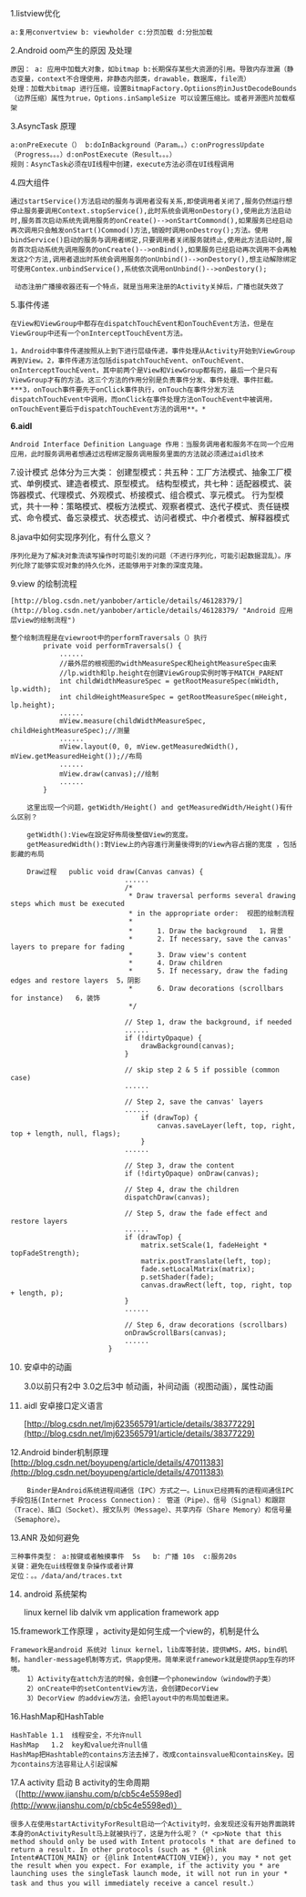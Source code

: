 
1.listview优化

	a:复用convertview b: viewholder c:分页加载 d:分批加载

2.Android  oom产生的原因 及处理

	原因： a: 应用中加载大对象，如bitmap b:长期保存某些大资源的引用。导致内存泄漏（静态变量，context不合理使用，非静态内部类，drawable，数据库，file流）
	处理：加载大bitmap 进行压缩，设置BitmapFactory.Optiions的inJustDecodeBounds（边界压缩）属性为true，Options.inSampleSize 可以设置压缩比。或者开源图片加载框架

3.AsyncTask 原理

	a:onPreExecute（） b:doInBackground（Param。。）c:onProgressUpdate（Progress。。。）d:onPostExecute（Result。。。）
	规则：AsyncTask必须在UI线程中创建，execute方法必须在UI线程调用

4.四大组件

	通过startService()方法启动的服务与调用者没有关系,即使调用者关闭了,服务仍然运行想停止服务要调用Context.stopService(),此时系统会调用onDestory(),使用此方法启动时,服务首次启动系统先调用服务的onCreate()-->onStartCommond(),如果服务已经启动再次调用只会触发onStart()Commod()方法,销毁时调用onDestroy();方法。使用bindService()启动的服务与调用者绑定,只要调用者关闭服务就终止,使用此方法启动时,服务首次启动系统先调用服务的onCreate()-->onBind(),如果服务已经启动再次调用不会再触发这2个方法,调用者退出时系统会调用服务的onUnbind()-->onDestory(),想主动解除绑定可使用Contex.unbindService(),系统依次调用onUnbind()-->onDestory();

	 动态注册广播接收器还有一个特点，就是当用来注册的Activity关掉后，广播也就失效了

5.事件传递

	在View和ViewGroup中都存在dispatchTouchEvent和onTouchEvent方法，但是在ViewGroup中还有一个onInterceptTouchEvent方法。

	1，Android中事件传递按照从上到下进行层级传递，事件处理从Activity开始到ViewGroup再到View。2，事件传递方法包括dispatchTouchEvent、onTouchEvent、onInterceptTouchEvent，其中前两个是View和ViewGroup都有的，最后一个是只有ViewGroup才有的方法。这三个方法的作用分别是负责事件分发、事件处理、事件拦截。***3，onTouch事件要先于onClick事件执行，onTouch在事件分发方法dispatchTouchEvent中调用，而onClick在事件处理方法onTouchEvent中被调用，onTouchEvent要后于dispatchTouchEvent方法的调用**。*

**6.aidl**

	Android Interface Definition Language 作用：当服务调用者和服务不在同一个应用应用，此时服务调用者想通过远程绑定服务调用服务里面的方法就必须通过aidl技术

7.设计模式
	总体分为三大类：
		创建型模式：共五种：工厂方法模式、抽象工厂模式、单例模式、建造者模式、原型模式。
		结构型模式，共七种：适配器模式、装饰器模式、代理模式、外观模式、桥接模式、组合模式、享元模式。
		行为型模式，共十一种：策略模式、模板方法模式、观察者模式、迭代子模式、责任链模式、命令模式、备忘录模式、状态模式、访问者模式、中介者模式、解释器模式

8.java中如何实现序列化，有什么意义？

	序列化是为了解决对象流读写操作时可能引发的问题（不进行序列化，可能引起数据混乱）。序列化除了能够实现对象的持久化外，还能够用于对象的深度克隆。

9.view 的绘制流程
	
	[http://blog.csdn.net/yanbober/article/details/46128379/](http://blog.csdn.net/yanbober/article/details/46128379/ "Android 应用层view的绘制流程")

	整个绘制流程是在viewroot中的performTraversals（）执行
			private void performTraversals() {
				......
				//最外层的根视图的widthMeasureSpec和heightMeasureSpec由来
				//lp.width和lp.height在创建ViewGroup实例时等于MATCH_PARENT
				int childWidthMeasureSpec = getRootMeasureSpec(mWidth, lp.width);
				int childHeightMeasureSpec = getRootMeasureSpec(mHeight, lp.height);
				......
				mView.measure(childWidthMeasureSpec, childHeightMeasureSpec);//测量
				......
				mView.layout(0, 0, mView.getMeasuredWidth(), mView.getMeasuredHeight());//布局
				......
				mView.draw(canvas);//绘制
				......
			}

		这里出现一个问题，getWidth/Height() and getMeasuredWidth/Height()有什么区别？

		getWidth():View在設定好佈局後整個View的宽度。
		getMeasuredWidth():對View上的內容進行測量後得到的View內容占据的宽度 ，包括影藏的布局
		
		Draw过程   public void draw(Canvas canvas) {
						        ......
						        /*
						         * Draw traversal performs several drawing steps which must be executed
						         * in the appropriate order:  视图的绘制流程
						         *
						         *      1. Draw the background   1，背景
						         *      2. If necessary, save the canvas' layers to prepare for fading
						         *      3. Draw view's content  
						         *      4. Draw children  
						         *      5. If necessary, draw the fading edges and restore layers  5，阴影
						         *      6. Draw decorations (scrollbars for instance)   6，装饰
						         */
						
						        // Step 1, draw the background, if needed
						        ......
						        if (!dirtyOpaque) {
						            drawBackground(canvas);
						        }
						
						        // skip step 2 & 5 if possible (common case)
						        ......
						
						        // Step 2, save the canvas' layers
						        ......
						            if (drawTop) {
						                canvas.saveLayer(left, top, right, top + length, null, flags);
						            }
						        ......
						
						        // Step 3, draw the content
						        if (!dirtyOpaque) onDraw(canvas);
						
						        // Step 4, draw the children
						        dispatchDraw(canvas);
						
						        // Step 5, draw the fade effect and restore layers
						        ......
						        if (drawTop) {
						            matrix.setScale(1, fadeHeight * topFadeStrength);
						            matrix.postTranslate(left, top);
						            fade.setLocalMatrix(matrix);
						            p.setShader(fade);
						            canvas.drawRect(left, top, right, top + length, p);
						        }
						        ......
						
						        // Step 6, draw decorations (scrollbars)
						        onDrawScrollBars(canvas);
						        ......
						    }


10. 安卓中的动画

	3.0以前只有2中  3.0之后3中 帧动画，补间动画（视图动画），属性动画

11. aidl  安卓接口定义语言
	
	[http://blog.csdn.net/lmj623565791/article/details/38377229](http://blog.csdn.net/lmj623565791/article/details/38377229)
	
12.Android binder机制原理 
	[http://blog.csdn.net/boyupeng/article/details/47011383](http://blog.csdn.net/boyupeng/article/details/47011383)

		Binder是Android系统进程间通信（IPC）方式之一。Linux已经拥有的进程间通信IPC手段包括(Internet Process Connection)： 管道（Pipe）、信号（Signal）和跟踪（Trace）、插口（Socket）、报文队列（Message）、共享内存（Share Memory）和信号量（Semaphore）。

13.ANR 及如何避免	
	
	三种事件类型： a:按键或者触摸事件  5s   b: 广播 10s  c:服务20s
	关键：避免在ui线程做复杂操作或者计算
	定位：。。/data/and/traces.txt

14. android 系统架构 

	linux kernel   lib dalvik vm   application framework  app

15.framework工作原理 ，activity是如何生成一个view的，机制是什么
	
	Framework是android 系统对 linux kernel，lib库等封装，提供WMS，AMS，bind机制，handler-message机制等方式，供app使用。简单来说framework就是提供app生存的环境。
		1）Activity在attch方法的时候，会创建一个phonewindow（window的子类）	
		2）onCreate中的setContentView方法，会创建DecorView
		3）DecorView 的addview方法，会把layout中的布局加载进来。


16.HashMap和HashTable 
	
	HashTable 1.1  线程安全，不允许null
	HashMap   1.2  key和value允许null值
	HashMap把Hashtable的contains方法去掉了，改成containsvalue和containsKey。因为contains方法容易让人引起误解

17.A activity 启动 B activity的生命周期（[http://www.jianshu.com/p/cb5c4e5598ed](http://www.jianshu.com/p/cb5c4e5598ed)）
	
	很多人在使用startActivityForResult启动一个Activity时，会发现还没有开始界面跳转本身的onActivityResult马上就被执行了，这是为什么呢？（* <p>Note that this method should only be used with Intent protocols * that are defined to return a result. In other protocols (such as * {@link Intent#ACTION_MAIN} or {@link Intent#ACTION_VIEW}), you may * not get the result when you expect. For example, if the activity you * are launching uses the singleTask launch mode, it will not run in your * task and thus you will immediately receive a cancel result.）


	
